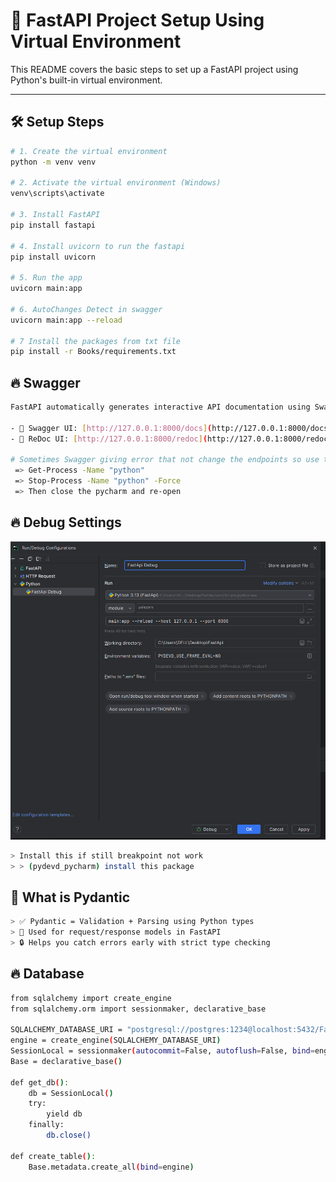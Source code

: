 
# 🚀 FastAPI Project Setup Using Virtual Environment

This README covers the basic steps to set up a FastAPI project using Python's built-in virtual environment.

---
## 🛠️ Setup Steps

```bash 
# 1. Create the virtual environment
python -m venv venv

# 2. Activate the virtual environment (Windows)
venv\scripts\activate

# 3. Install FastAPI
pip install fastapi

# 4. Install uvicorn to run the fastapi
pip install uvicorn

# 5. Run the app
uvicorn main:app

# 6. AutoChanges Detect in swagger
uvicorn main:app --reload

# 7 Install the packages from txt file
pip install -r Books/requirements.txt
```
## 🔥 Swagger
```bash
FastAPI automatically generates interactive API documentation using Swagger UI.

- 📄 Swagger UI: [http://127.0.0.1:8000/docs](http://127.0.0.1:8000/docs)  
- 📘 ReDoc UI: [http://127.0.0.1:8000/redoc](http://127.0.0.1:8000/redoc)

# Sometimes Swagger giving error that not change the endpoints so use these commands
 => Get-Process -Name "python" 
 => Stop-Process -Name "python" -Force
 => Then close the pycharm and re-open
```

## 🔥 Debug Settings
![img.png](img.png)
```bash
> Install this if still breakpoint not work 
> > (pydevd_pycharm) install this package
```

## 🧠 What is Pydantic 
```bash
> ✅ Pydantic = Validation + Parsing using Python types
> 🧠 Used for request/response models in FastAPI
> 🔒 Helps you catch errors early with strict type checking
```

## 🔥 Database
```bash
from sqlalchemy import create_engine
from sqlalchemy.orm import sessionmaker, declarative_base

SQLALCHEMY_DATABASE_URI = "postgresql://postgres:1234@localhost:5432/FastApi"
engine = create_engine(SQLALCHEMY_DATABASE_URI)
SessionLocal = sessionmaker(autocommit=False, autoflush=False, bind=engine)
Base = declarative_base()

def get_db():
    db = SessionLocal()
    try:
        yield db
    finally:
        db.close()

def create_table():
    Base.metadata.create_all(bind=engine)
```

